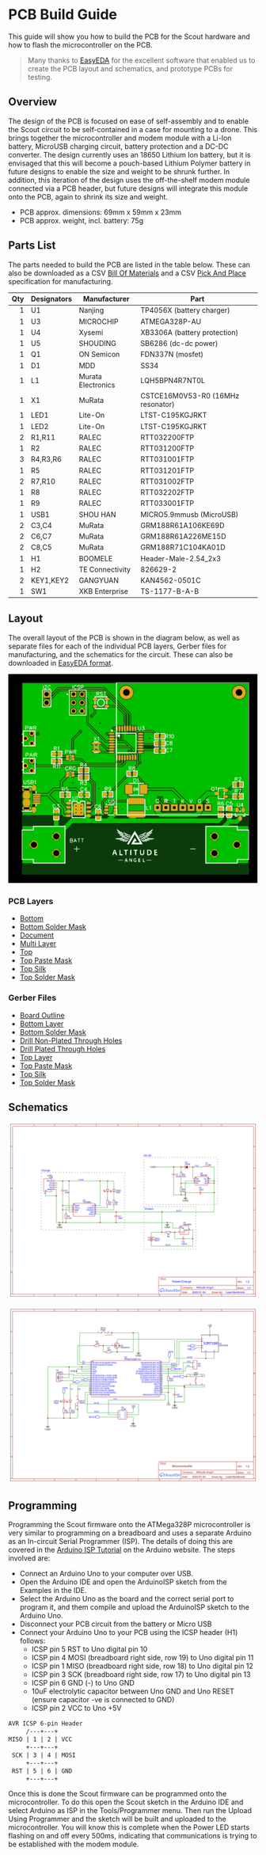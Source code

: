 # PCB Build Guide

This guide will show you how to build the PCB for the Scout hardware and how to flash the microcontroller on the PCB.

> Many thanks to [EasyEDA](https://easyeda.com/) for the excellent software that enabled us to create the PCB layout and schematics, and prototype PCBs for testing.

## Overview

The design of the PCB is focused on ease of self-assembly and to enable the Scout circuit to be self-contained in a case for mounting to a drone. This brings together the microcontroller and modem module with a Li-Ion battery, MicroUSB charging circuit, battery protection and a DC-DC converter. The design currently uses an 18650 Lithium Ion battery, but it is envisaged that this will become a pouch-based Lithium Polymer battery in future designs to enable the size and weight to be shrunk further. In addition, this iteration of the design uses the off-the-shelf modem module connected via a PCB header, but future designs will integrate this module onto the PCB, again to shrink its size and weight.

* PCB approx. dimensions: 69mm x 59mm x 23mm
* PCB approx. weight, incl. battery: 75g

## Parts List

The parts needed to build the PCB are listed in the table below. These can also be downloaded as a CSV [Bill Of Materials](BOM.csv) and a CSV [Pick And Place](PickAndPlace.csv) specification for manufacturing.

|  Qty | Designators | Manufacturer       | Part                              |
| ---: | ----------- | ------------------ | --------------------------------- |
|    1 | U1          | Nanjing            | TP4056X (battery charger)         |
|    1 | U3          | MICROCHIP          | ATMEGA328P-AU                     |
|    1 | U4          | Xysemi             | XB3306A (battery protection)      |
|    1 | U5          | SHOUDING           | SB6286 (dc-dc power)              |
|    1 | Q1          | ON Semicon         | FDN337N (mosfet)                  |
|    1 | D1          | MDD                | SS34                              |
|    1 | L1          | Murata Electronics | LQH5BPN4R7NT0L                    |
|    1 | X1          | MuRata             | CSTCE16M0V53-R0 (16MHz resonator) |
|    1 | LED1        | Lite-On            | LTST-C195KGJRKT                   |
|    1 | LED2        | Lite-On            | LTST-C195KGJRKT                   |
|    2 | R1,R11      | RALEC              | RTT032200FTP                      |
|    1 | R2          | RALEC              | RTT031200FTP                      |
|    3 | R4,R3,R6    | RALEC              | RTT031001FTP                      |
|    1 | R5          | RALEC              | RTT031201FTP                      |
|    2 | R7,R10      | RALEC              | RTT031002FTP                      |
|    1 | R8          | RALEC              | RTT032202FTP                      |
|    1 | R9          | RALEC              | RTT033001FTP                      |
|    1 | USB1        | SHOU HAN           | MICRO5.9mmusb (MicroUSB)          |
|    2 | C3,C4       | MuRata             | GRM188R61A106KE69D                |
|    2 | C6,C7       | MuRata             | GRM188R61A226ME15D                |
|    2 | C8,C5       | MuRata             | GRM188R71C104KA01D                |
|    1 | H1          | BOOMELE            | Header-Male-2.54_2x3              |
|    1 | H2          | TE Connectivity    | 826629-2                          |
|    2 | KEY1,KEY2   | GANGYUAN           | KAN4562-0501C                     |
|    1 | SW1         | XKB Enterprise     | TS-1177-B-A-B                     |

## Layout

The overall layout of the PCB is shown in the diagram below, as well as separate files for each of the individual PCB layers, Gerber files for manufacturing, and the schematics for the circuit. These can also be downloaded in [EasyEDA format](../Scout-Scout-EasyEDA.json).

![Overall PCB Layout](PCBPhoto.svg)

### PCB Layers 

* [Bottom](BottomLayer.svg)
* [Bottom Solder Mask](BottomSolderMaskLayer.svg)
* [Document](Document.svg)
* [Multi Layer](Multi-Layer.svg)
* [Top](TopLayer.svg)
* [Top Paste Mask](TopPasteMaskLayer.svg)
* [Top Silk](TopSilkLayer.svg)
* [Top Solder Mask](TopSolderMaskLayer.svg)

### Gerber Files

* [Board Outline](Gerber_BoardOutline.GKO)
* [Bottom Layer](Gerber_BottomLayer.GBL)
* [Bottom Solder Mask](Gerber_BottomSolderMaskLayer.GBS)
* [Drill Non-Plated Through Holes](Gerber_Drill_NPTH.DRL)
* [Drill Plated Through Holes](Gerber_Drill_PTH.DRL)
* [Top Layer](Gerber_TopLayer.GTL)
* [Top Paste Mask](Gerber_TopPasteMaskLayer.GTP)
* [Top Silk](Gerber_TopSilkLayer.GTO)
* [Top Solder Mask](Gerber_TopSolderMaskLayer.GTS)

## Schematics

![Power and Charge Circuit](../schematic/Power-Charge.svg)

![Microcontroller Circuit](../schematic/Microcontroller.svg)

## Programming

Programming the Scout firmware onto the ATMega328P microcontroller is very similar to programming on a breadboard and uses a separate Arduino as an In-circuit Serial Programmer (ISP). The details of doing this are covered in the [Arduino ISP Tutorial](https://www.arduino.cc/en/Tutorial/ArduinoISP) on the Arduino website. The steps involved are:

* Connect an Arduino Uno to your computer over USB.
* Open the Arduino IDE and open the ArduinoISP sketch from the Examples in the IDE.
* Select the Arduino Uno as the board and the correct serial port to program it, and them compile and upload the ArduinoISP sketch to the Arduino Uno.
* Disconnect your PCB circuit from the battery or Micro USB
* Connect your Arduino Uno to your PCB using the ICSP header (H1) follows:
  * ICSP pin 5 RST to Uno digital pin 10
  * ICSP pin 4 MOSI (breadboard right side, row 19) to Uno digital pin 11
  * ICSP pin 1 MISO (breadboard right side, row 18) to Uno digital pin 12
  * ICSP pin 3 SCK (breadboard right side, row 17) to Uno digital pin 13
  * ICSP pin 6 GND (-) to Uno GND
  * 10uF electrolytic capacitor between Uno GND and Uno RESET (ensure capacitor -ve is connected to GND)
  * ICSP pin 2 VCC to Uno +5V

```
AVR ICSP 6-pin Header
     /---+---+
MISO | 1 | 2 | VCC
     +---+---+
 SCK | 3 | 4 | MOSI
     +---+---+
 RST | 5 | 6 | GND
     +---+---+
```  

Once this is done the Scout firmware can be programmed onto the microcontroller. To do this open the Scout sketch in the Arduino IDE and select Arduino as ISP in the Tools/Programmer menu. Then run the Upload Using Programmer and the sketch will be built and uploaded to the microcontroller. You will know this is complete when the Power LED starts flashing on and off every 500ms, indicating that communications is trying to be established with the modem module.